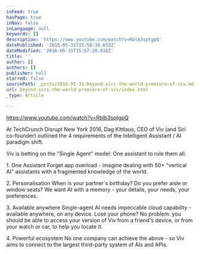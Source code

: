 ```yaml
---
inFeed: true
hasPage: true
inNav: false
inLanguage: null
keywords: []
description: 'https://www.youtube.com/watch?v=Rblb3sptgpQ'
datePublished: '2016-05-31T15:58:38.653Z'
dateModified: '2016-05-31T15:57:20.816Z'
title: ''
author: []
authors: []
publisher: null
starred: false
sourcePath: _posts/2016-05-31-beyond-siri-the-world-premiere-of-viv.md
url: beyond-siri-the-world-premiere-of-viv/index.html
_type: Article

---
```

https://www.youtube.com/watch?v=Rblb3sptgpQ

At TechCrunch Disrupt New York 2016, Dag Kittlaus, CEO of Viv (and Siri co-founder) outlined the 4 requirements of the Intelligent Assistant / AI paradigm shift. 

Viv is betting on the "Single Agent" model: One assistant to rule them all. 

1\. One Assistant Forget app overload - imagine dealing with 50+ "vertical AI" assistants with a fragmented knowledge of the world. 

2\. Personalisation When is your partner's birthday? Do you prefer aisle or window seats? We want AI with a memory - your details, your needs, your preferences. 

3\. Available anywhere Single-agent AI needs impeccable cloud capability - available anywhere, on any device. Lose your phone? No problem: you should be able to access your version of Viv from a friend's device, or from your watch or car, to help you locate it. 

4\. Powerful ecosystem No one company can achieve the above - so Viv aims to connect to the largest third-party system of AIs and APIs.